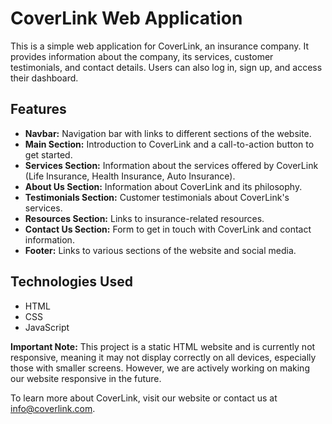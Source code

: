 
<h1>CoverLink Web Application</h1>
<p>This is a simple web application for CoverLink, an insurance company. It provides information about the company, its services, customer testimonials, and contact details. Users can also log in, sign up, and access their dashboard.</p>

<h2>Features</h2>
<ul>
  <li><strong>Navbar:</strong> Navigation bar with links to different sections of the website.</li>
  <li><strong>Main Section:</strong> Introduction to CoverLink and a call-to-action button to get started.</li>
  <li><strong>Services Section:</strong> Information about the services offered by CoverLink (Life Insurance, Health Insurance, Auto Insurance).</li>
  <li><strong>About Us Section:</strong> Information about CoverLink and its philosophy.</li>
  <li><strong>Testimonials Section:</strong> Customer testimonials about CoverLink's services.</li>
  <li><strong>Resources Section:</strong> Links to insurance-related resources.</li>
  <li><strong>Contact Us Section:</strong> Form to get in touch with CoverLink and contact information.</li>
  <li><strong>Footer:</strong> Links to various sections of the website and social media.</li>
</ul>

<h2>Technologies Used</h2>
<ul>
  <li>HTML</li>
  <li>CSS</li>
  <li>JavaScript</li>
</ul>

<p><strong>Important Note:</strong> This project is a static HTML website and is currently not responsive, meaning it may not display correctly on all devices, especially those with smaller screens. However, we are actively working on making our website responsive in the future.</p>

<p>To learn more about CoverLink, visit our website or contact us at <a href="mailto:info@coverlink.com">info@coverlink.com</a>.</p>
